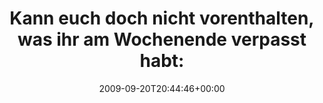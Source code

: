 ---
retweeted: false
source: <a href="http://twitter.com" rel="nofollow">Twitter Web Client</a>
entities:
  hashtags: []
  symbols: []
  user_mentions: []
  urls: []
display_text_range:
- '0'
- '110'
favorite_count: '0'
id_str: '4130970850'
truncated: false
retweet_count: '0'
id: '4130970850'
created_at: Sun Sep 20 20:44:46 +0000 2009
favorited: false
full_text: 'Kann euch doch nicht vorenthalten, was ihr am Wochenende verpasst habt:
  Florian Ostertag - http://bit.ly/ur9Mf'
lang: de
tags:
- pesos/twitter
date: '2009-09-20T20:44:46+00:00'
src: https://twitter.com/bascht/status/4130970850
original_url: https://twitter.com/bascht/status/4130970850
type: twitter_tweet
text: 'Kann euch doch nicht vorenthalten, was ihr am Wochenende verpasst habt: Florian
  Ostertag - http://bit.ly/ur9Mf'
title: 'Kann euch doch nicht vorenthalten, was ihr am Wochenende verpasst habt:'

---